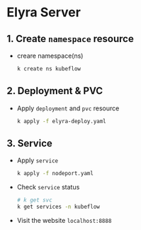 # Elyra Server

## 1. Create `namespace` resource
* creare namespace(ns)
    ```sh
    k create ns kubeflow
    ```

## 2. Deployment & PVC
* Apply `deployment` and `pvc` resource
    ```sh
    k apply -f elyra-deploy.yaml
    ```

## 3. Service
* Apply `service`
    ```sh
    k apply -f nodeport.yaml
    ```

* Check `service` status
    ```sh
    # k get svc
    k get services -n kubeflow
    ```

* Visit the website `localhost:8888`